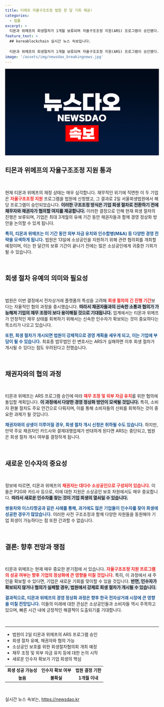 ```yaml
---
title: 티메프 자율구조조정 법원 한 달 기회 제공!
categories:
  - 법률
excerpt: >
  티몬과 위메프의 회생절차가 1개월 보류되며 자율구조조정 지원(ARS) 프로그램이 승인됐다. 법원은 채권자와 협의해 경영 정상화를 모색하되, 성공 여부는 신규 인수자 확보에 달려있다. 소비자 환불 문제도 주요 과제가 될 전망.
feature_text: >
  ## koreablockchain 실시간 뉴스 속보입니다.

  티몬과 위메프의 회생절차가 1개월 보류되며 자율구조조정 지원(ARS) 프로그램이 승인됐다. 법원은 채권자와 협의해 경영 정상화를 모색하되, 성공 여부는 신규 인수자 확보에 달려있다. 소비자 환불 문제도 주요 과제가 될 전망.
image: '/assets/img/newsdao_breakingnews.jpg'
---
```


<p><img src="/assets/img/newsdao_breakingnews.jpg" alt="koreablockchain 속보" /></p>

<h2 data-ke-size="size26">티몬과 위메프의 자율구조조정 지원 통과</h2>

<p data-ke-size="size16">&nbsp;</p>

<p>현재 티몬과 위메프의 재정 상태는 매우 심각합니다. 재무적인 위기에 직면한 이 두 기업은 <b><span style="color: #ee2323;">자율구조조정 지원</span></b> 프로그램을 법원에 신청했고, 그 결과로 2일 서울회생법원에서 해당 프로그램이 승인되었습니다. <b><span style="background-color: #21538527;">이러한 구조조정 방식은 기업 회생 절차로 전환하기 전에 채무자와 채권자가 협의할 여지를 제공합니다.</span></b> 이러한 결정으로 인해 현재 회생 절차의 진행은 보류되며, 기업은 최대 3개월의 유예 기간 동안 채권자들과 함께 경영 정상화 방안을 논의할 수 있게 됩니다. </p>

<p><b><span style="color: #1a5490;">특히, 티몬과 위메프는 이 기간 동안 외부 자금 유치와 인수합병(M&amp;A) 등 다양한 경영 전략을 모색하게 됩니다.</span></b> 법원은 13일에 소상공인을 지원하기 위해 관련 협의회를 개최할 예정이며, 이는 한 달간의 보류 기간이 끝나기 전에는 많은 소상공인에게 귀중한 기회가 될 수 있습니다.</p>

<p data-ke-size="size16">&nbsp;</p>

<h2 data-ke-size="size26">회생 절차 유예의 의미와 필요성</h2>

<p data-ke-size="size16">&nbsp;</p>

<p>법원은 이번 결정에서 전자상거래 플랫폼의 특성을 고려해 <b><span style="color: #ee2323;">회생 절차의 긴 진행 기간</span></b>보다는 자율적인 협의 과정을 중시했습니다. <b><span style="background-color: #21538527;">따라서 채권자들과의 신속한 소통과 협의가 가능해져 기업의 채무 조정이 보다 용이해질 것으로 기대됩니다.</span></b> 업계에서는 티몬과 위메프가 안정적인 재무 상태를 회복하기 위해서는 신속한 인수자가 확보되는 것이 중요하다는 목소리가 나오고 있습니다. </p>

<p><b><span style="color: #1a5490;">또한, 회생 절차가 개시되면 법원이 강제적으로 경영 계획을 세우게 되고, 이는 기업에 부담이 될 수 있습니다.</span></b> 최효종 법무법인 린 변호사는 ARS가 실패하면 이후 회생 절차가 개시될 수 있다는 점도 우려된다고 전했습니다.</p>

<p data-ke-size="size16">&nbsp;</p>

<h2 data-ke-size="size26">채권자와의 협의 과정</h2>

<p data-ke-size="size16">&nbsp;</p>

<p>티몬과 위메프는 ARS 프로그램 승인에 따라 <b><span style="color: #ee2323;">채무 조정 및 외부 자금 유치</span></b>를 위한 협의에 돌입할 계획입니다. <b><span style="background-color: #21538527;">이 과정에서 다양한 경영 정상화 방안이 모색될 것입니다.</span></b> 특히, 소비자 환불 절차도 주요 안건으로 다뤄지며, 이를 통해 소비자들의 신뢰를 회복하는 것이 중요한 과제가 될 것입니다.</p>

<p><b><span style="color: #1a5490;">채권자와의 상생이 이루어질 경우, 회생 절차 개시 신청은 취하될 수도 있습니다.</span></b> 하지만, 만약 주요 채권자인 카드사와 결제대행업체가 반대하게 된다면 ARS는 중단되고, 법원은 회생 절차 개시 여부를 결정하게 됩니다.</p>

<p data-ke-size="size16">&nbsp;</p>

<h2 data-ke-size="size26">새로운 인수자의 중요성</h2>

<p data-ke-size="size16">&nbsp;</p>

<p>정보에 따르면, 티몬과 위메프의 <b><span style="color: #ee2323;">채권자는 대다수 소상공인으로 구성되어 있습니다.</span></b> 이들은 P2G와 카드사 등으로, 이에 대한 지원은 소상공인 보호 차원에서도 매우 중요합니다. <b><span style="background-color: #21538527;">따라서 새로운 인수자를 찾는 것이 기업 회생의 열쇠일 수 있습니다.</span></b> </p>

<p><b><span style="color: #1a5490;">쌍용차와 이스타항공과 같은 사례를 통해, 과거에도 많은 기업들이 인수자를 찾아 회생에 성공한 경우가 많았습니다.</span></b> 이러한 사전 구조조정과 함께 다양한 자원들을 동원해야 기업 회생이 가능하다는 점 또한 간과할 수 없습니다.</p>

<p data-ke-size="size16">&nbsp;</p>

<h2 data-ke-size="size26">결론: 향후 전망과 쟁점</h2>

<p data-ke-size="size16">&nbsp;</p>

<p>티몬과 위메프는 현재 매우 중요한 분기점에 서 있습니다. <b><span style="color: #ee2323;">자율구조조정 지원 프로그램의 성공 여부는 향후 기업의 정상화에 큰 영향을 미칠 것입니다.</span></b> 특히, 이 과정에서 새 주인을 확보할 수 있다면, 기업은 새로운 기회를 맞이할 수 있을 것입니다. <b><span style="background-color: #21538527;">반면, 인수자가 확보되지 않거나 협의가 실패할 경우, 법원에서 강제로 회생 절차가 개시될 수 있습니다.</span></b></p>

<p><b><span style="color: #1a5490;">결과적으로, 티몬과 위메프의 경영 정상화 과정은 향후 한국 전자상거래 시장에 큰 영향을 미칠 전망입니다.</span></b> 이들의 미래에 대한 관심은 소상공인들과 소비자들 역시 주목하고 있으며, 빠른 시간 내에 긍정적인 해결책이 도출되기를 기대합니다.</p>

<p data-ke-size="size16">&nbsp;</p> 

<hr>

<ul>
  <li>법원이 2일 티몬과 위메프의 ARS 프로그램 승인</li>
  <li>회생 절차 유예, 채권자와 협의 가능</li>
  <li>소상공인 보호를 위한 회생절차협의회 개최 예정</li>
  <li>채무 조정 및 외부 자금 유치 등에 대한 논의 시작</li>
  <li>새로운 인수자 확보가 기업 회생의 핵심</li>
</ul>

<table>
  <tr>
    <td style="text-align: center; height: 17px;"><b>회생 성공 가능성</b></td>
    <td style="text-align: center; height: 17px;"><b>인수자 확보 여부</b></td>
    <td style="text-align: center; height: 17px;"><b>법원 결정 기한</b></td>
  </tr>
  <tr>
    <td style="text-align: center; height: 17px;"><b>높음</b></td>
    <td style="text-align: center; height: 17px;"><b>불확실</b></td>
    <td style="text-align: center; height: 17px;"><b>1개월 이내</b></td>
  </tr>
</table> 

<p data-ke-size="size16">&nbsp;</p>
실시간 뉴스 속보는, <a href="https://newsdao.kr" rel="dofollow">https://newsdao.kr</a>


